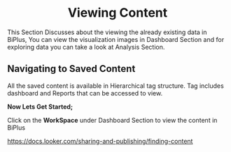 


<center><h1>Viewing Content</h1></center>

This Section Discusses about the viewing the already existing data in BiPlus, You can view the visualization images in Dashboard Section and for exploring data you can take a look at Analysis Section.

## Navigating to Saved Content 

All the saved content is available in Hierarchical tag structure. Tag includes dashboard and Reports that can be accessed to view.

**Now Lets Get Started;**

Click on the **WorkSpace** under Dashboard Section to view the content in BiPlus









https://docs.looker.com/sharing-and-publishing/finding-content
<!--stackedit_data:
eyJoaXN0b3J5IjpbMTU3Mzk0NTU3MF19
-->